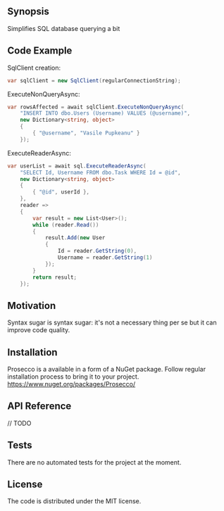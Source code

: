 ﻿## Synopsis

Simplifies SQL database querying a bit

## Code Example

SqlClient creation:

```cs
var sqlClient = new SqlClient(regularConnectionString);
```

ExecuteNonQueryAsync:
```cs
var rowsAffected = await sqlClient.ExecuteNonQueryAsync(
	"INSERT INTO dbo.Users (Username) VALUES (@username)",
	new Dictionary<string, object>
	{
		{ "@username", "Vasile Pupkeanu" }
	});
```

ExecuteReaderAsync:
```cs
var userList = await sql.ExecuteReaderAsync(
	"SELECT Id, Username FROM dbo.Task WHERE Id = @id",
	new Dictionary<string, object>
	{
		{ "@id", userId },
	},
	reader =>
	{
		var result = new List<User>();
		while (reader.Read())
		{
			result.Add(new User
			{
				Id = reader.GetString(0),
				Username = reader.GetString(1)
			});
		}
		return result;
	});
```

## Motivation

Syntax sugar is syntax sugar: it's not a necessary thing per se but it can improve code quality.

## Installation

Prosecco is a available in a form of a NuGet package.
Follow regular installation process to bring it to your project.
https://www.nuget.org/packages/Prosecco/

## API Reference

// TODO

## Tests

There are no automated tests for the project at the moment.

## License

The code is distributed under the MIT license.